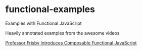 # functional-examples
Examples with Functional JavaScript

Heavily annotated examples from the awesome videos

<a href="https://egghead.io/lessons/javascript-refactoring-imperative-code-to-a-single-composed-expression-using-box">Professor Frisby Introduces Composable Functional JavaScript</a>
